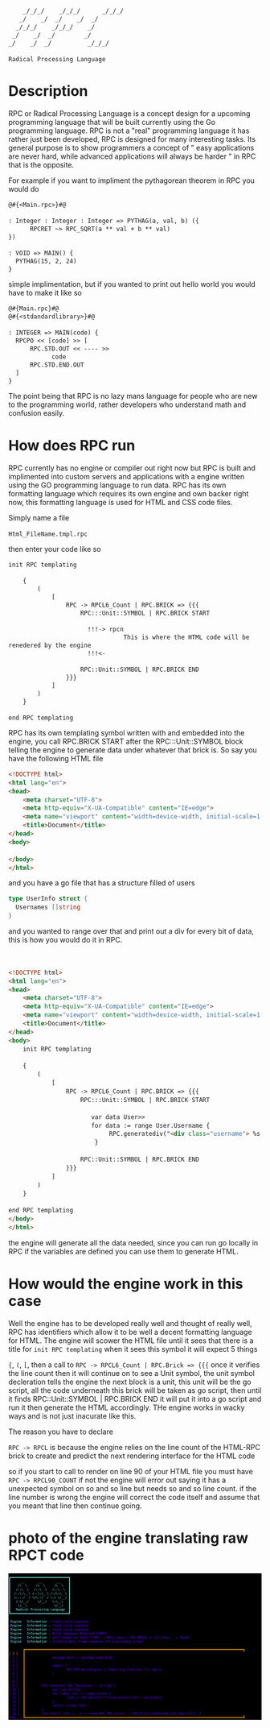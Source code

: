 ```
                                   
    _/_/_/    _/_/_/      _/_/_/   
   _/    _/  _/    _/  _/          
  _/_/_/    _/_/_/    _/           
 _/    _/  _/        _/            
_/    _/  _/          _/_/_/       
                                   
Radical Processing Language                                    
```

# Description 

RPC or Radical Processing Language is a concept design for a upcoming programming language that will be built currently using the Go programming language. RPC is not a "real" programming language it has rather just been developed, RPC is designed for many interesting tasks. Its general purpose is to show programmers a concept of " easy applications are never hard, while advanced applications will always be harder " in RPC that is the opposite. 

For example if you want to impliment the pythagorean theorem in RPC you would do 

```
@#{<Main.rpc>}#@

: Integer : Integer : Integer => PYTHAG(a, val, b) ({
      RPCRET ~> RPC_SQRT(a ** val + b ** val)
})

: VOID => MAIN() {
  PYTHAG(15, 2, 24)
}

```

simple implimentation, but if you wanted to print out hello world you would have to make it like so 

```
@#{Main.rpc}#@
@#{<stdandardlibrary>}#@

: INTEGER => MAIN(code) {
  RPCPO << [code] >> [
      RPC.STD.OUT << ---- >> 
            code 
      RPC.STD.END.OUT
  ]
}

```

The point being that RPC is no lazy mans language for people who are new to the programming world, rather developers who understand math and confusion easily.

# How does RPC run 

RPC currently has no engine or compiler out right now but RPC is built and implimented into custom servers and applications with a engine written using the GO programming language to run data. RPC has its own formatting language which requires its own engine and own backer right now, this formatting language is used for HTML and CSS code files.

Simply name a file 

`Html_FileName.tmpl.rpc`

then enter your code like so 

```
init RPC templating
    
    {
        (
            [
                RPC -> RPCL6_Count | RPC.BRICK => {{{
                    RPC:::Unit::SYMBOL | RPC.BRICK START

                      !!!-> rpcn 
                                This is where the HTML code will be renedered by the engine
                      !!!<-  

                    RPC::Unit::SYMBOL | RPC.BRICK END
                }}}
            ]
        )
    }

end RPC templating
```

RPC has its own templating symbol written with and embedded into the engine, you call RPC.BRICK START after the RPC:::Unit::SYMBOL block telling the engine to generate data under whatever that brick is. So say you have the following HTML file 

```html
<!DOCTYPE html>
<html lang="en">
<head>
    <meta charset="UTF-8">
    <meta http-equiv="X-UA-Compatible" content="IE=edge">
    <meta name="viewport" content="width=device-width, initial-scale=1.0">
    <title>Document</title>
</head>
<body>
    
</body>
</html>
```

and you have a go file that has a structure filled of users 

```go
type UserInfo struct {
  Usernames []string
}
```

and you wanted to range over that and print out a div for every bit of data, this is how you would do it in RPC.

```html


<!DOCTYPE html>
<html lang="en">
<head>
    <meta charset="UTF-8">
    <meta http-equiv="X-UA-Compatible" content="IE=edge">
    <meta name="viewport" content="width=device-width, initial-scale=1.0">
    <title>Document</title>
</head>
<body>
    init RPC templating
    
    {
        (
            [
                RPC -> RPCL6_Count | RPC.BRICK => {{{
                    RPC:::Unit::SYMBOL | RPC.BRICK START

                       var data User>>
                       for data := range User.Username {
                            RPC.generatediv("<div class="username"> %s </div>", data);
                        }

                    RPC::Unit::SYMBOL | RPC.BRICK END
                }}}
            ]
        )
    }

end RPC templating
</body>
</html>
```

the engine will generate all the data needed, since you can run go locally in RPC if the variables are defined you can use them to generate HTML. 

# How would the engine work in this case 

Well the engine has to be developed really well and thought of really well, RPC has identifiers which allow it to be well a decent formatting language for HTML. The engine will scower the HTML file until it sees that there is a title for `init RPC templating` when it sees this symbol it will expect 5 things 

`{`, `(`, `[`, then a call to `RPC -> RPCL6_Count | RPC.Brick => {{{` once it verifies the line count then it will continue on to see a Unit symbol, the unit symbol decleration tells the engine the next block is a unit, this unit will be the go script, all the code underneath this brick will be taken as go script, then until it finds RPC::Unit::SYMBOL | RPC.BRICK END it will put it into a go script and run it then generate the HTML accordingly. THe engine works in wacky ways and is not just inacurate like this. 

The reason you have to declare 

`RPC -> RPCL` is because the engine relies on the line count of the HTML-RPC brick to create and predict the next rendering interface for the HTML code

so if you start to call to render on line 90 of your HTML file you must have `RPC -> RPCL90_COUNT` if not the engine will error out saying it has a unexpected symbol on so and so line but needs so and so line count. if the line number is wrong the engine will correct the code itself and assume that you meant that line then continue going.

# photo of the engine translating raw RPCT code 

![](engine.png)
 
